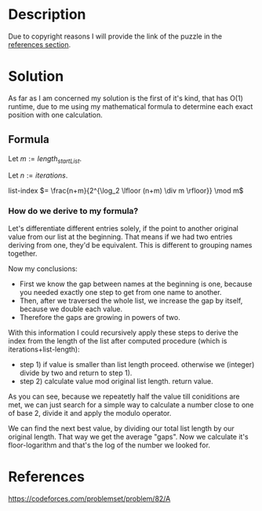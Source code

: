# Description
Due to copyright reasons I will provide the link of the puzzle in the [references section](#references).

# Solution
As far as I am concerned my solution is the first of it's kind, that has O(1) runtime,
due to me using my mathematical formula to determine each exact position with one calculation.

## Formula
Let $m := length_{startList}$.

Let $n := iterations$.

list-index $= \frac{n+m}{2^{\log_2 \lfloor (n+m) \div m \rfloor}} \mod m$

### How do we derive to my formula?

Let's differentiate different entries solely, if the point to another original value from our list at the beginning.
That means if we had two entries deriving from one, they'd be equivalent. This is different to grouping names together.

Now my conclusions:
- First we know the gap between names at the beginning is one, because you needed exactly one step to get from one name to another.
- Then, after we traversed the whole list, we increase the gap by itself, because we double each value.
- Therefore the gaps are growing in powers of two.

With this information I could recursively apply
these steps to derive the index from the length
of the list after computed procedure (which is iterations+list-length):

- step 1) if value is smaller than list length proceed. otherwise we (integer) divide by two and return to step 1).
- step 2) calculate value mod original list length. return value.

As you can see, because we repeatetly half the value till coniditions are met,
we can just search for a simple way to calculate a number close to one of base 2,
divide it and apply the modulo operator.

We can find the next best value, by dividing our total list length
by our original length. That way we get the average "gaps". Now we
calculate it's floor-logarithm and that's the log of the number we looked for.

# References
https://codeforces.com/problemset/problem/82/A
